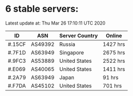 # 6 stable servers:

Latest update at: Thu Mar 26 17:10:11 UTC 2020

| ID | ASN | Server Country | Online |
| -- | --- | -------------- | ------ |
| #.15CF | AS49392 | Russia | 1427 hrs |
| #.7F1D | AS63949 | Singapore | 2675 hrs |
| #.9FC3 | AS53889 | United States | 2522 hrs |
| #.E069 | AS40065 | United States | 1411 hrs |
| #.2A79 | AS63949 | Japan | 91 hrs |
| #.F7DA | AS45102 | United States | 701 hrs |

